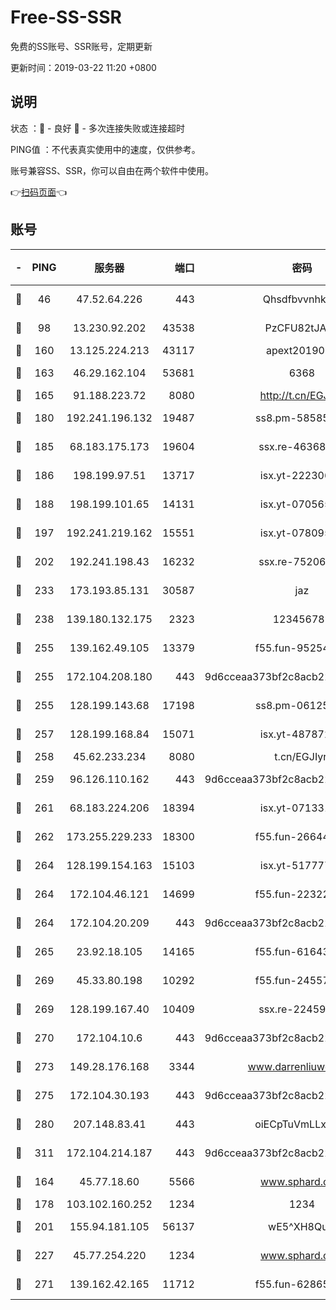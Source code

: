 # Free-SS-SSR

免费的SS账号、SSR账号，定期更新

更新时间：2019-03-22 11:20 +0800

## 说明

状态     ：🙂 - 良好 🙁 - 多次连接失败或连接超时

PING值   ：不代表真实使用中的速度，仅供参考。

账号兼容SS、SSR，你可以自由在两个软件中使用。

👉[扫码页面](https://liesauer.github.io/Free-SS-SSR/)👈

## 账号

|-|PING|服务器|端口|密码|加密方式|区域|
|:----:|:----:|:-----:|-----:|:----:|:----:|:----:|
|🙂|46|47.52.64.226|443|Qhsdfbvvnhkm1|aes-256-cfb|HK|
|🙂|98|13.230.92.202|43538|PzCFU82tJAdZ|aes-256-cfb|JP|
|🙂|160|13.125.224.213|43117|apext2019005|chacha20|KR|
|🙂|163|46.29.162.104|53681|6368|aes-256-ctr|RU|
|🙂|165|91.188.223.72|8080|http://t.cn/EGJIyrl|rc4-md5|RU|
|🙂|180|192.241.196.132|19487|ss8.pm-58585606|aes-256-cfb|US|
|🙂|185|68.183.175.173|19604|ssx.re-46368916|aes-256-cfb|US|
|🙂|186|198.199.97.51|13717|isx.yt-22230608|aes-256-cfb|US|
|🙂|188|198.199.101.65|14131|isx.yt-07056512|aes-256-cfb|US|
|🙂|197|192.241.219.162|15551|isx.yt-07809565|aes-256-cfb|US|
|🙂|202|192.241.198.43|16232|ssx.re-75206389|aes-256-cfb|US|
|🙂|233|173.193.85.131|30587|jaz|aes-256-cfb|US|
|🙂|238|139.180.132.175|2323|123456789|aes-256-cfb|SG|
|🙂|255|139.162.49.105|13379|f55.fun-95254203|aes-256-cfb|SG|
|🙂|255|172.104.208.180|443|9d6cceaa373bf2c8acb22e60b6a58be6|aes-256-cfb|US|
|🙂|255|128.199.143.68|17198|ss8.pm-06125832|aes-256-cfb|SG|
|🙂|257|128.199.168.84|15071|isx.yt-48787217|aes-256-cfb|SG|
|🙂|258|45.62.233.234|8080|t.cn/EGJIyrl|rc4-md5|CA|
|🙂|259|96.126.110.162|443|9d6cceaa373bf2c8acb22e60b6a58be6|aes-256-cfb|US|
|🙂|261|68.183.224.206|18394|isx.yt-07133195|aes-256-cfb|SG|
|🙂|262|173.255.229.233|18300|f55.fun-26644878|aes-256-cfb|US|
|🙂|264|128.199.154.163|15103|isx.yt-51777713|aes-256-cfb|SG|
|🙂|264|172.104.46.121|14699|f55.fun-22322504|aes-256-cfb|SG|
|🙂|264|172.104.20.209|443|9d6cceaa373bf2c8acb22e60b6a58be6|aes-256-cfb|US|
|🙂|265|23.92.18.105|14165|f55.fun-61643656|aes-256-cfb|US|
|🙂|269|45.33.80.198|10292|f55.fun-24557903|aes-256-cfb|US|
|🙂|269|128.199.167.40|10409|ssx.re-22459395|aes-256-cfb|SG|
|🙂|270|172.104.10.6|443|9d6cceaa373bf2c8acb22e60b6a58be6|aes-256-cfb|US|
|🙂|273|149.28.176.168|3344|www.darrenliuwei.com|aes-256-cfb|AU|
|🙂|275|172.104.30.193|443|9d6cceaa373bf2c8acb22e60b6a58be6|aes-256-cfb|US|
|🙂|280|207.148.83.41|443|oiECpTuVmLLxk4Ts|aes-256-cfb|AU|
|🙂|311|172.104.214.187|443|9d6cceaa373bf2c8acb22e60b6a58be6|aes-256-cfb|US|
|🙂|164|45.77.18.60|5566|www.sphard.com|aes-256-cfb|JP|
|🙂|178|103.102.160.252|1234|1234|rc4-md5|JP|
|🙂|201|155.94.181.105|56137|wE5^XH8Quw|aes-256-cfb|US|
|🙂|227|45.77.254.220|1234|www.sphard.com|aes-256-cfb|SG|
|🙂|271|139.162.42.165|11712|f55.fun-62865746|aes-256-cfb|SG|

